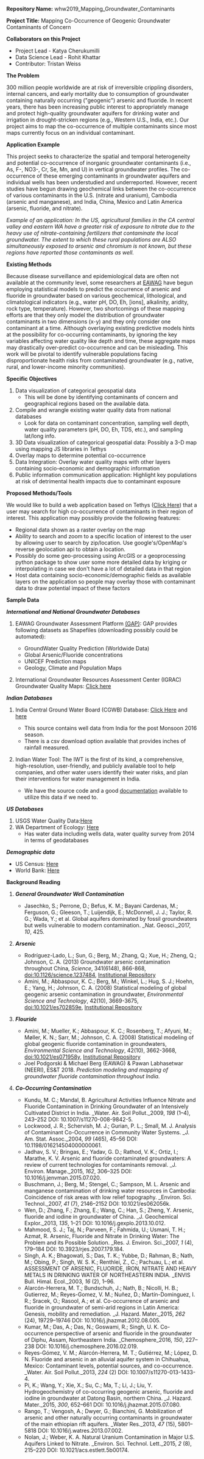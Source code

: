 **Repository Name:** whw2019\_Mapping\_Groundwater\_Contaminants

**Project Title:** Mapping Co-Occurrence of Geogenic Groundwater Contaminants of Concern

**Collaborators on this Project**
- Project Lead - Katya Cherukumilli
- Data Science Lead - Rohit Khattar
- Contributor: Tristan Weiss

**The Problem**

300 million people worldwide are at risk of irreversible crippling disorders, internal cancers, and early mortality due to consumption of groundwater containing naturally occurring (&quot;geogenic&quot;) arsenic and fluoride. In recent years, there has been increasing public interest to appropriately manage and protect high-quality groundwater aquifers for drinking water and irrigation in drought-stricken regions (e.g., Western U.S., India, etc.). Our project aims to map the co-occurrence of multiple contaminants since most maps currently focus on an individual contaminant.

**Application Example**

This project seeks to characterize the spatial and temporal heterogeneity and potential co-occurrence of inorganic groundwater contaminants (i.e., As, F-, NO3-, Cr, Se, Mn, and U) in vertical groundwater profiles. The co-occurrence of these emerging contaminants in groundwater aquifers and individual wells has been understudied and underreported. However, recent studies have begun drawing geochemical links between the co-occurrence of various contaminants in the U.S. (nitrate and uranium), Cambodia (arsenic and manganese), and India, China, Mexico and Latin America (arsenic, fluoride, and nitrate).

_Example of an application: In the US, agricultural families in the CA central valley and eastern WA have a greater risk of exposure to nitrate due to the heavy use of nitrate-containing fertilizers that contaminate the local groundwater. The extent to which these rural populations are ALSO simultaneously exposed to arsenic and chromium is not known, but these regions have reported those contaminants as well._

**Existing Methods**

Because disease surveillance and epidemiological data are often not available at the community level, some researchers at [EAWAG](https://www.eawag.ch/en/research/humanwelfare/drinkingwater/wrq/risk-maps/) have begun employing statistical models to predict the occurrence of arsenic and fluoride in groundwater based on various geochemical, lithological, and climatological indicators (e.g., water pH, DO, Eh, [ions], alkalinity, aridity, rock type, temperature). However, two shortcomings of these mapping efforts are that they only model the distribution of groundwater contaminants in two dimensions (x-y) and they only consider one contaminant at a time. Although overlaying existing predictive models hints at the possibility for co-occurring contaminants, by ignoring the key variables affecting water quality like depth and time, these aggregate maps may drastically over-predict co-occurrence and can be misleading. This work will be pivotal to identify vulnerable populations facing disproportionate health risks from contaminated groundwater (e.g., native, rural, and lower-income minority communities).

**Specific Objectives**

1. Data visualization of categorical geospatial data
    - This will be done by identifying contaminants of concern and geographical regions based on the available data.
2. Compile and wrangle existing water quality data from national databases
    - Look for data on contaminant concentration, sampling well depth, water quality parameters (pH, DO, Eh, TDS, etc.), and sampling lat/long info.
3. 3D Data visualization of categorical geospatial data: Possibly a 3-D map using mapping JS libraries in Tethys
4. Overlay maps to determine potential co-occurrence
5. Data Integration:  Overlay water quality maps with other layers containing socio-economic and demographic information
6. Public information communication application: Highlight key populations at risk of detrimental health impacts due to contaminant exposure

**Proposed Methods/Tools**

We would like to build a web application based on Tethys ([Click Here](http://docs.tethysplatform.org)) that a user may search for high co-occurrence of contaminants in their region of interest. This application may possibly provide the following features:

- Regional data shown as a raster overlay on the map
- Ability to search and zoom to a specific location of interest to the user by allowing user to search by zip/location. Use google&#39;s/OpenMap&#39;s reverse geolocation api to obtain a location.
- Possibly do some geo-processing using ArcGIS or a geoprocessing python package to show user some more detailed data by kriging or interpolating in case we don&#39;t have a lot of detailed data in that region
- Host data containing socio-economic/demographic fields as available layers on the application so people may overlay those with contaminant data to draw potential impact of these factors

**Sample Data**

***International and National Groundwater Databases***

1. EAWAG Groundwater Assessment Platform [(GAP)](https://www.eawag.ch/en/research/human-welfare/drinkingwater/gap/): GAP provides following datasets as Shapefiles (downloading possibly could be automated):
    - GroundWater Quality Prediction (Worldwide Data)
    - Global Arsenic/Fluoride concentrations
    - UNICEF Prediction maps
    - Geology, Climate and Population Maps

1. International Groundwater Resources Assessment Center (IGRAC) Groundwater Quality Maps: [Click here](https://www.un-igrac.org/ggis/groundwater-quality)

***Indian Databases***

1. India Central Ground Water Board (CGWB) Database: [Click Here](http://cgwb.gov.in/GW-data-access.html) and [here](http://www.india-wris.nrsc.gov.in/GWL/GWL.html?UType=R2VuZXJhbA==?UName=)
    - This source contains well data from India for the post Monsoon 2016 season. 
    - There is a csv download option available that provides inches of rainfall measured.

1. Indian Water Tool: The IWT is the first of its kind, a comprehensive, high-resolution, user-friendly, and publicly available tool to help companies, and other water users identify their water risks, and plan their interventions for water management in India.
    - We have the source code and a good [documentation](https://www.indiawatertool.in/Methodology/index.html?page=3) available to utilize this data if we need to.

***US Databases***

1. USGS Water Quality Data:[Here](https://water.usgs.gov/owq/data.html)
2. WA Department of Ecology: [Here](https://ecology.wa.gov/Water-Shorelines/Water-quality/Groundwater/Groundwater-resources)
    - Has water data including wells data, water quality survey from 2014 in terms of geodatabases

***Demographic data***

- US Census: [Here](https://www.census.gov/quickfacts/fact/table/US/PST045217)
- World Bank: [Here](https://data.worldbank.org)


**Background Reading**

1. ***General Groundwater Well Contamination***

    - Jasechko, S.; Perrone, D.; Befus, K. M.; Bayani Cardenas, M.; Ferguson, G.; Gleeson, T.; Luijendijk, E.; McDonnell, J. J.; Taylor, R. G.; Wada, Y.; et al. Global aquifers dominated by fossil groundwaters but wells vulnerable to modern contamination. _Nat. Geosci._2017, _10_, 425.

1. ***Arsenic***

    - Rodríguez-Lado, L.; Sun, G.; Berg, M.; Zhang, Q.; Xue, H.; Zheng, Q.; Johnson, C. A. (2013)  Groundwater arsenic contamination throughout China,  _Science_, 341(6148), 866-868, [doi:10.1126/science.1237484](http://doi.org/10.1126/science.1237484), [Institutional Repository](https://www.dora.lib4ri.ch/eawag/islandora/object/eawag:7346)
    - Amini, M.; Abbaspour, K. C.; Berg, M.; Winkel, L.; Hug, S. J.; Hoehn, E.; Yang, H.; Johnson, C. A. (2008)  Statistical modeling of global geogenic arsenic contamination in groundwater,  _Environmental Science and Technology_, 42(10), 3669-3675, [doi:10.1021/es702859e](http://doi.org/10.1021/es702859e), [Institutional Repository](https://www.dora.lib4ri.ch/eawag/islandora/object/eawag:5733)

1. ***Flouride***
    - Amini, M.; Mueller, K.; Abbaspour, K. C.; Rosenberg, T.; Afyuni, M.; Møller, K. N.; Sarr, M.; Johnson, C. A. (2008)  Statistical modeling of global geogenic fluoride contamination in groundwaters,  _Environmental Science and Technology_, 42(10), 3662-3668, [doi:10.1021/es071958y](http://doi.org/10.1021/es071958y), [Institutional Repository](https://www.dora.lib4ri.ch/eawag/islandora/object/eawag:5789)
    - Joel Podgorski &amp; Michael Berg (EAWAG) &amp; Pawan Labhasetwar (NEERI), ES&amp;T 2018. _Prediction modeling and mapping of groundwater fluoride contamination throughout India._

1. ***Co-Occurring Contamination***

    - Kundu, M. C.; Mandal, B. Agricultural Activities Influence Nitrate and Fluoride Contamination in Drinking Groundwater of an Intensively Cultivated District in India. _Water. Air. Soil Pollut._2009, _198_ (1–4), 243–252 DOI: 10.1007/s11270-008-9842-5.
    - Lockwood, J. R.; Schervish, M. J.; Gurian, P. L.; Small, M. J. Analysis of Contaminant Co-Occurrence in Community Water Systems. _J. Am. Stat. Assoc._2004, _99_ (465), 45–56 DOI: 10.1198/016214504000000061.
    - Jadhav, S. V.; Bringas, E.; Yadav, G. D.; Rathod, V. K.; Ortiz, I.; Marathe, K. V. Arsenic and fluoride contaminated groundwaters: A review of current technologies for contaminants removal. _J. Environ. Manage._2015, _162_, 306–325 DOI: 10.1016/j.jenvman.2015.07.020.
    - Buschmann, J.; Berg, M.; Stengel, C.; Sampson, M. L. Arsenic and manganese contamination of drinking water resources in Cambodia: Coincidence of risk areas with low relief topography. _Environ. Sci. Technol._2007, _41_ (7), 2146–2152 DOI: 10.1021/es062056k.
    - Wen, D.; Zhang, F.; Zhang, E.; Wang, C.; Han, S.; Zheng, Y. Arsenic, fluoride and iodine in groundwater of China. _J. Geochemical Explor._2013, _135_, 1–21 DOI: 10.1016/j.gexplo.2013.10.012.
    - Mahmood, S. J.; Taj, N.; Parveen, F.; Fahmida, U.; Usmani, T. H.; Azmat, R. Arsenic, Fluoride and Nitrate in Drinking Water: The Problem and its Possible Solution. _Res. J. Environ. Sci._2007, _1_ (4), 179–184 DOI: 10.3923/rjes.2007.179.184.
    - Singh, A. K.; Bhagowati, S.; Das, T. K.; Yubbe, D.; Rahman, B.; Nath, M.; Obing, P.; Singh, W. S. K.; Renthlei, Z., C.; Pachuau, L.; et al. ASSESSMENT OF ARSENIC, FLUORIDE, IRON, NITRATE AND HEAVY METALS IN DRINKING WATER OF NORTHEASTERN INDIA. _ENVIS Bull.  Himal. Ecol._2003, _16_ (2), 1–96.
    - Alarcón-Herrera, M. T.; Bundschuh, J.; Nath, B.; Nicolli, H. B.; Gutierrez, M.; Reyes-Gomez, V. M.; Nuñez, D.; Martín-Dominguez, I. R.; Sracek, O.; Rasool, A.; et al. Co-occurrence of arsenic and fluoride in groundwater of semi-arid regions in Latin America: Genesis, mobility and remediation. _J. Hazard. Mater._2015, _262_ (24), 19729–19746 DOI: 10.1016/j.jhazmat.2012.08.005.
    - Kumar, M.; Das, A.; Das, N.; Goswami, R.; Singh, U. K. Co-occurrence perspective of arsenic and fluoride in the groundwater of Diphu, Assam, Northeastern India. _Chemosphere_2016, _150_, 227–238 DOI: 10.1016/j.chemosphere.2016.02.019.
    - Reyes-Gómez, V. M.; Alarcón-Herrera, M. T.; Gutiérrez, M.; López, D. N. Fluoride and arsenic in an alluvial aquifer system in Chihuahua, Mexico: Contaminant levels, potential sources, and co-occurrence. _Water. Air. Soil Pollut._2013, _224_ (2) DOI: 10.1007/s11270-013-1433-4.
    - Pi, K.; Wang, Y.; Xie, X.; Su, C.; Ma, T.; Li, J.; Liu, Y. Hydrogeochemistry of co-occurring geogenic arsenic, fluoride and iodine in groundwater at Datong Basin, northern China. _J. Hazard. Mater._2015, _300_, 652–661 DOI: 10.1016/j.jhazmat.2015.07.080.
    - Rango, T.; Vengosh, A.; Dwyer, G.; Bianchini, G. Mobilization of arsenic and other naturally occurring contaminants in groundwater of the main ethiopian rift aquifers. _Water Res._2013, _47_ (15), 5801–5818 DOI: 10.1016/j.watres.2013.07.002.
    - Nolan, J.; Weber, K. A. Natural Uranium Contamination in Major U.S. Aquifers Linked to Nitrate. _Environ. Sci. Technol. Lett._2015, _2_ (8), 215–220 DOI: 10.1021/acs.estlett.5b00174.
